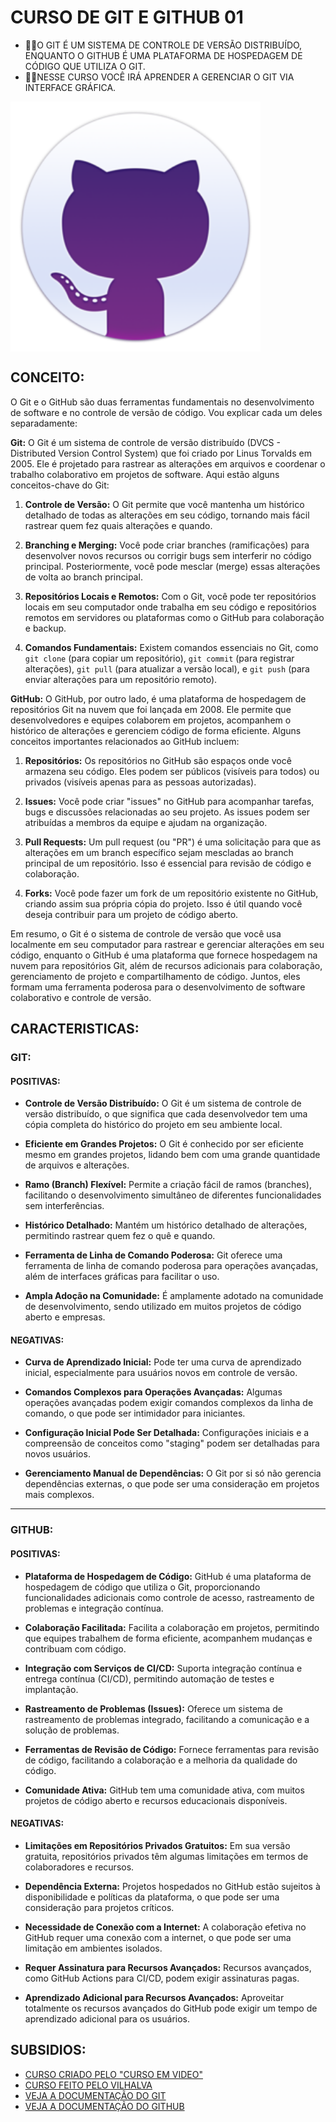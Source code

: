# CURSO DE GIT E GITHUB 01
* 👨‍⚖️O GIT É UM SISTEMA DE CONTROLE DE VERSÃO DISTRIBUÍDO, ENQUANTO O GITHUB É UMA PLATAFORMA DE HOSPEDAGEM DE CÓDIGO QUE UTILIZA O GIT.
* 👨‍💻NESSE CURSO VOCÊ IRÁ APRENDER A GERENCIAR O GIT VIA INTERFACE GRÁFICA.

<img src="FOTO.png" align="center" width="400"> <br>

## CONCEITO:
O Git e o GitHub são duas ferramentas fundamentais no desenvolvimento de software e no controle de versão de código. Vou explicar cada um deles separadamente:

**Git:**
O Git é um sistema de controle de versão distribuído (DVCS - Distributed Version Control System) que foi criado por Linus Torvalds em 2005. Ele é projetado para rastrear as alterações em arquivos e coordenar o trabalho colaborativo em projetos de software. Aqui estão alguns conceitos-chave do Git:

1. **Controle de Versão:** O Git permite que você mantenha um histórico detalhado de todas as alterações em seu código, tornando mais fácil rastrear quem fez quais alterações e quando.

2. **Branching e Merging:** Você pode criar branches (ramificações) para desenvolver novos recursos ou corrigir bugs sem interferir no código principal. Posteriormente, você pode mesclar (merge) essas alterações de volta ao branch principal.

3. **Repositórios Locais e Remotos:** Com o Git, você pode ter repositórios locais em seu computador onde trabalha em seu código e repositórios remotos em servidores ou plataformas como o GitHub para colaboração e backup.

4. **Comandos Fundamentais:** Existem comandos essenciais no Git, como `git clone` (para copiar um repositório), `git commit` (para registrar alterações), `git pull` (para atualizar a versão local), e `git push` (para enviar alterações para um repositório remoto).

**GitHub:**
O GitHub, por outro lado, é uma plataforma de hospedagem de repositórios Git na nuvem que foi lançada em 2008. Ele permite que desenvolvedores e equipes colaborem em projetos, acompanhem o histórico de alterações e gerenciem código de forma eficiente. Alguns conceitos importantes relacionados ao GitHub incluem:

1. **Repositórios:** Os repositórios no GitHub são espaços onde você armazena seu código. Eles podem ser públicos (visíveis para todos) ou privados (visíveis apenas para as pessoas autorizadas).

2. **Issues:** Você pode criar "issues" no GitHub para acompanhar tarefas, bugs e discussões relacionadas ao seu projeto. As issues podem ser atribuídas a membros da equipe e ajudam na organização.

3. **Pull Requests:** Um pull request (ou "PR") é uma solicitação para que as alterações em um branch específico sejam mescladas ao branch principal de um repositório. Isso é essencial para revisão de código e colaboração.

4. **Forks:** Você pode fazer um fork de um repositório existente no GitHub, criando assim sua própria cópia do projeto. Isso é útil quando você deseja contribuir para um projeto de código aberto.

Em resumo, o Git é o sistema de controle de versão que você usa localmente em seu computador para rastrear e gerenciar alterações em seu código, enquanto o GitHub é uma plataforma que fornece hospedagem na nuvem para repositórios Git, além de recursos adicionais para colaboração, gerenciamento de projeto e compartilhamento de código. Juntos, eles formam uma ferramenta poderosa para o desenvolvimento de software colaborativo e controle de versão.

## CARACTERISTICAS:
### GIT:
#### POSITIVAS:
- **Controle de Versão Distribuído:** O Git é um sistema de controle de versão distribuído, o que significa que cada desenvolvedor tem uma cópia completa do histórico do projeto em seu ambiente local.

- **Eficiente em Grandes Projetos:** O Git é conhecido por ser eficiente mesmo em grandes projetos, lidando bem com uma grande quantidade de arquivos e alterações.

- **Ramo (Branch) Flexível:** Permite a criação fácil de ramos (branches), facilitando o desenvolvimento simultâneo de diferentes funcionalidades sem interferências.

- **Histórico Detalhado:** Mantém um histórico detalhado de alterações, permitindo rastrear quem fez o quê e quando.

- **Ferramenta de Linha de Comando Poderosa:** Git oferece uma ferramenta de linha de comando poderosa para operações avançadas, além de interfaces gráficas para facilitar o uso.

- **Ampla Adoção na Comunidade:** É amplamente adotado na comunidade de desenvolvimento, sendo utilizado em muitos projetos de código aberto e empresas.

#### NEGATIVAS:
- **Curva de Aprendizado Inicial:** Pode ter uma curva de aprendizado inicial, especialmente para usuários novos em controle de versão.

- **Comandos Complexos para Operações Avançadas:** Algumas operações avançadas podem exigir comandos complexos da linha de comando, o que pode ser intimidador para iniciantes.

- **Configuração Inicial Pode Ser Detalhada:** Configurações iniciais e a compreensão de conceitos como "staging" podem ser detalhadas para novos usuários.

- **Gerenciamento Manual de Dependências:** O Git por si só não gerencia dependências externas, o que pode ser uma consideração em projetos mais complexos.

---

### GITHUB:
#### POSITIVAS:
- **Plataforma de Hospedagem de Código:** GitHub é uma plataforma de hospedagem de código que utiliza o Git, proporcionando funcionalidades adicionais como controle de acesso, rastreamento de problemas e integração contínua.

- **Colaboração Facilitada:** Facilita a colaboração em projetos, permitindo que equipes trabalhem de forma eficiente, acompanhem mudanças e contribuam com código.

- **Integração com Serviços de CI/CD:** Suporta integração contínua e entrega contínua (CI/CD), permitindo automação de testes e implantação.

- **Rastreamento de Problemas (Issues):** Oferece um sistema de rastreamento de problemas integrado, facilitando a comunicação e a solução de problemas.

- **Ferramentas de Revisão de Código:** Fornece ferramentas para revisão de código, facilitando a colaboração e a melhoria da qualidade do código.

- **Comunidade Ativa:** GitHub tem uma comunidade ativa, com muitos projetos de código aberto e recursos educacionais disponíveis.

#### NEGATIVAS:
- **Limitações em Repositórios Privados Gratuitos:** Em sua versão gratuita, repositórios privados têm algumas limitações em termos de colaboradores e recursos.

- **Dependência Externa:** Projetos hospedados no GitHub estão sujeitos à disponibilidade e políticas da plataforma, o que pode ser uma consideração para projetos críticos.

- **Necessidade de Conexão com a Internet:** A colaboração efetiva no GitHub requer uma conexão com a internet, o que pode ser uma limitação em ambientes isolados.

- **Requer Assinatura para Recursos Avançados:** Recursos avançados, como GitHub Actions para CI/CD, podem exigir assinaturas pagas.

- **Aprendizado Adicional para Recursos Avançados:** Aproveitar totalmente os recursos avançados do GitHub pode exigir um tempo de aprendizado adicional para os usuários.

## SUBSIDIOS:
- [CURSO CRIADO PELO "CURSO EM VIDEO"](https://www.youtube.com/playlist?list=PLHz_AreHm4dm7ZULPAmadvNhH6vk9oNZA)
- [CURSO FEITO PELO VILHALVA](https://github.com/VILHALVA)
- [VEJA A DOCUMENTAÇÃO DO GIT](https://git-scm.com/doc)
- [VEJA A DOCUMENTAÇÃO DO GITHUB](https://docs.github.com/pt)
